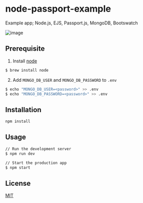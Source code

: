 # node-passport-example

Example app; Node.js, EJS, Passport.js, MongoDB, Bootswatch

![image](https://user-images.githubusercontent.com/1649699/109596271-25745080-7ad3-11eb-8d15-60f990d1243d.png)

## Prerequisite

1. Install [node](https://nodejs.org/en/download/)

```bash
$ brew install node
```

2. Add `MONGO_DB_USER` and `MONGO_DB_PASSWORD` to `.env`

```bash
$ echo "MONGO_DB_USER=<password>" >> .env
$ echo "MONGO_DB_PASSWORD=<password>" >> .env
```

## Installation

```bash
npm install
```

## Usage

```bash
// Run the development server
$ npm run dev
```

```bash
// Start the production app
$ npm start
```

## License

[MIT](https://choosealicense.com/licenses/mit/)
